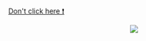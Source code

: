 [Don't click here ❗](https://justabayet.github.io/justabayet/)


<p align="center">
  <img src="https://github.com/justabayet/justabayet/blob/main/images/justabayet/title.png" />
  
  
</p>


<!--
**Thuirox/Thuirox** is a ✨ _special_ ✨ repository because its `README.md` (this file) appears on your GitHub profile.

Here are some ideas to get you started:

- 🔭 I’m currently working on ...
- 🌱 I’m currently learning ...
- 👯 I’m looking to collaborate on ...
- 🤔 I’m looking for help with ...
- 💬 Ask me about ...
- 📫 How to reach me: ...
- 😄 Pronouns: ...
- ⚡ Fun fact: ...

# Libraries used
* THREE.JS is a library used to create 3D content in websites. https://threejs.org/
* OrbitControls is a library to move around in a three.js scene with clicks and touches. https://github.com/mrdoob/three.js/blob/master/examples/jsm/controls/OrbitControls.js
* threex To detect click on mesh in Three.js. https://github.com/jeromeetienne/threex.domevents-->
